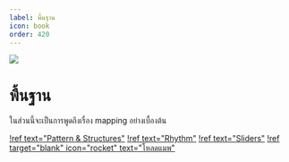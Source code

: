```yaml
---
label: พื้นฐาน
icon: book
order: 420
---
```

![](https://cdn.discordapp.com/attachments/531833851375386634/1061939070642704464/image.png)
# พื้นฐาน
ในส่วนนี้จะเป็นการพูดถึงเรื่อง mapping อย่างเบื้องต้น

[!ref text="Pattern & Structures"](/basics/structures.md)
[!ref text="Rhythm"](/basics/rhythm.md)
[!ref text="Sliders"](/basics/sliders.md)
[!ref target="blank" icon="rocket" text="โหลดแมพ"](https://osu.ppy.sh/beatmapsets/1881036#osu/3872673)
